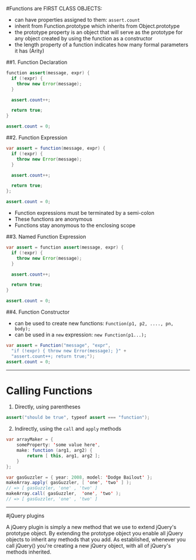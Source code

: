 #Functions are FIRST CLASS OBJECTS:
* can have properties assigned to them: ```assert.count```
* inherit from Function.prototype which inherits from Object.prototype
* the prototype property is an object that will serve as the prototype
 for any object created by using the function as a constructor
 * the length property of a function indicates how many formal parameters
 it has (Arity)

##1. Function Declaration
```java
function assert(message, expr) {
  if (!expr) {
    throw new Error(message);
  }

  assert.count++;

  return true;
}

assert.count = 0;
```

##2. Function Expression
```java
var assert = function(message, expr) {
  if (!expr) {
    throw new Error(message);
  }

  assert.count++;

  return true;
};

assert.count = 0;
```
* Function expressions must be terminated by a semi-colon
* These functions are anonymous
* Functions stay anonymous to the enclosing scope

##3. Named Function Expression
```java
var assert = function assert(message, expr) {
  if (!expr) {
    throw new Error(message);
  }

  assert.count++;

  return true;
}

assert.count = 0;
```

##4. Function Constructor
* can be used to create new functions: `Function(p1, p2, ...., pn, body);`
* can be used in a `new` expression: `new Function(p1...);`
```java
var assert = Function("message", "expr",
  "if (!expr) { throw new Error(message); }" +
  "assert.count++; return true;");
assert.count = 0;
```
--------------------------------
# Calling Functions
1. Directly, using parentheses
```java
assert("should be true", typeof assert === "function");
```
2. Indirectly, using the `call` and `apply` methods
```java
var arrayMaker = {
    someProperty: 'some value here',
    make: function (arg1, arg2) {
        return [ this, arg1, arg2 ];
    }
};

var gasGuzzler = { year: 2008, model: 'Dodge Bailout' };
makeArray.apply( gasGuzzler, [ 'one', 'two' ] );
// => [ gasGuzzler, 'one' , 'two' ]
makeArray.call( gasGuzzler,  'one', 'two' );
// => [ gasGuzzler, 'one' , 'two' ]
```

------------------------
#jQuery plugins

A jQuery plugin is simply a new method that we use to extend jQuery's
 prototype object. By extending the prototype object you enable all
 jQuery objects to inherit any methods that you add. As established,
 whenever you call jQuery() you're creating a new jQuery object, with
 all of jQuery's methods inherited.

